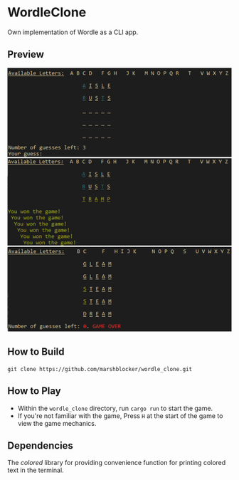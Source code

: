 # WordleClone
Own implementation of Wordle as a CLI app.

## Preview
![During](src/images/during.png "Sample Image 1")
![Won](src/images/won.png "Sample Image 2")
![Lost](src/images/lost.png "Sample Image 3")

## How to Build
```
git clone https://github.com/marshblocker/wordle_clone.git
```

## How to Play
* Within the `wordle_clone` directory, run `cargo run` to start the game.
* If you're not familiar with the game, 
  Press `H` at the start of the game to view the game mechanics.

## Dependencies
The _colored_ library for providing convenience function for printing colored
text in the terminal.
